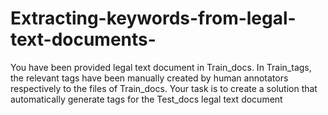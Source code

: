 # Extracting-keywords-from-legal-text-documents-
You have been provided legal text document in Train_docs. In Train_tags, the relevant tags have been manually created by human annotators respectively to the files of Train_docs. Your task is to create a solution that automatically generate tags for the Test_docs legal text document
